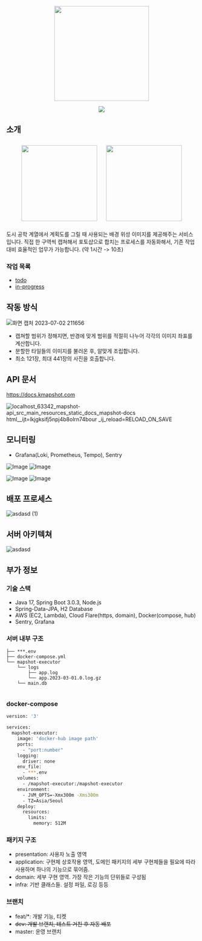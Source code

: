 <p align="center">
  <img src="https://user-images.githubusercontent.com/59993347/166405369-0d610a83-68d5-4d31-8215-6eba806fba06.png" height="250">
</p>


<p align="center">
<img src="https://github.com/lcw3176/Mapshot-API/assets/59993347/ab56afd5-915b-4670-a86c-7b185359c941">
</p>

## 소개

<div style="text-align: center">
<img width="200" style="margin:10px;" src="https://user-images.githubusercontent.com/59993347/164415956-f8a6a057-8943-4656-bd94-e8a5ffdec329.jpg">
<img width="200" style="margin:10px;" src="https://user-images.githubusercontent.com/59993347/164415966-d33b7751-cdfe-4a65-8b72-03b1a6b4cae9.jpg">
</div>

도시 공학 계열에서 계획도를 그릴 때 사용되는 배경 위성 이미지를 제공해주는 서비스입니다.
직접 한 구역씩 캡쳐해서 포토샵으로 합치는 프로세스를 자동화해서,
기존 작업 대비 효율적인 업무가 가능합니다. (약 1시간 -> 10초)

### 작업 목록

- [todo](https://github.com/users/lcw3176/projects/1/views/3?sliceBy%5Bvalue%5D=Todo)
- [in-progress](https://github.com/users/lcw3176/projects/1/views/3?sliceBy%5Bvalue%5D=In+progress)

## 작동 방식

![화면 캡처 2023-07-02 211656](https://github.com/lcw3176/mapshot-admin/assets/59993347/54d34f27-bfe8-4bc3-91a4-c051c2128c7d)

- 캡쳐할 범위가 정해지면, 반경에 맞게 범위를 적절히 나누어 각각의 이미지 좌표를 계산합니다.
- 분할한 타일들의 이미지를 불러온 후, 알맞게 조립합니다.
- 최소 121장, 최대 441장의 사진을 호출합니다.

## API 문서

https://docs.kmapshot.com

![localhost_63342_mapshot-api_src_main_resources_static_docs_mapshot-docs html__ijt=lkjgksifj5npj4b8olrn74bour _ij_reload=RELOAD_ON_SAVE](https://github.com/lcw3176/Mapshot-API/assets/59993347/e8e3bed9-9198-4ddf-8049-0f582249a8db)

## 모니터링

- Grafana(Loki, Prometheus, Tempo), Sentry

![Image](https://github.com/user-attachments/assets/86a7bfd8-d8d6-4512-8c01-221f85fc1292)
![Image](https://github.com/user-attachments/assets/f16e8848-4c22-4fbb-b7e3-5da8c894227b)

![Image](https://github.com/user-attachments/assets/96527243-e35e-47fc-bfc7-581057a310cd)
![Image](https://github.com/user-attachments/assets/eef77bae-244f-4262-9990-bfd9047d2ab9)

## 배포 프로세스

![asdasd (1)](https://github.com/lcw3176/Mapshot-API/assets/59993347/3b448bb3-19d4-4397-bb65-64ec2d6805f1)

## 서버 아키텍쳐

![asdasd](https://github.com/lcw3176/Mapshot-API/assets/59993347/005720e8-f1c6-43e8-b138-5eaaf85f66a0)

## 부가 정보

### 기술 스택

- Java 17, Spring Boot 3.0.3, Node.js
- Spring-Data-JPA, H2 Database
- AWS (EC2, Lambda), Cloud Flare(https, domain), Docker(compose, hub)
- Sentry, Grafana

### 서버 내부 구조

```shell
├── ***.env
├── docker-compose.yml
└── mapshot-executor
    └── logs
        ├── app.log
        └── app.2023-03-01.0.log.gz
    └── main.db
    
```

### docker-compose

```sh
version: '3'

services:
  mapshot-executor:
    image: 'docker-hub image path'
    ports:
      - "port:number"
    logging:
      driver: none
    env_file:
      - ***.env
    volumes:
      - /mapshot-executor:/mapshot-executor
    environment:
      - JVM_OPTS=-Xmx300m -Xms300m
      - TZ=Asia/Seoul
    deploy:
      resources:
        limits:
          memory: 512M
```

### 패키지 구조

- presentation: 사용자 노출 영역
- application: 구현체 상호작용 영역, 도메인 패키지의 세부 구현체들을 필요에 따라 사용하며 하나의 기능으로 묶어줌.
- domain: 세부 구현 영역. 가장 작은 기능의 단위들로 구성됨
- infra: 기반 클래스들. 설정 파일, 로깅 등등

### 브랜치

- feat/*: 개발 기능, 티켓
- ~~dev: 개발 브랜치, 테스트 거친 후 자동 배포~~
- master: 운영 브랜치

